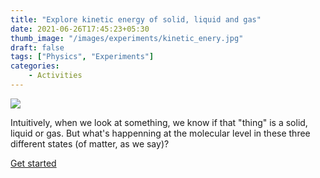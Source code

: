 ```yaml
---
title: "Explore kinetic energy of solid, liquid and gas"
date: 2021-06-26T17:45:23+05:30
thumb_image: "/images/experiments/kinetic_enery.jpg"
draft: false
tags: ["Physics", "Experiments"]
categories:
    - Activities
---
```


![](/images/experiments/kinetic_enery.jpg)

Intuitively, when we look at something, we know if that "thing" is a solid, liquid or gas. But what's happenning at the molecular level in these three different states (of matter, as we say)?

[Get started](https://notes.aquriousmind.com/physics/01-kinetic-energy)


